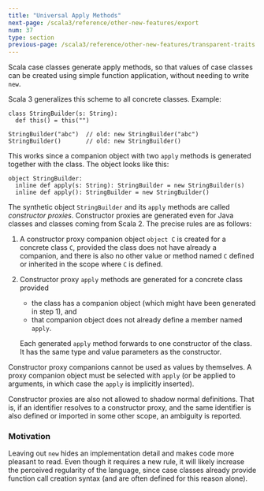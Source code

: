 ```yaml
---
title: "Universal Apply Methods"
next-page: /scala3/reference/other-new-features/export
num: 37
type: section
previous-page: /scala3/reference/other-new-features/transparent-traits
---
```


<!-- THIS FILE HAS BEEN GENERATED BY SCALADOC PREPROCESSOR.
    The whole process of generation the docs can be found under this README: https://github.com/lampepfl/dotty/blob/master/docs/README.md
    The source file can be found here https://github.com/lampepfl/dotty/edit/master/docs/docs/reference/other-new-features/creator-applications.md
    NOTE THAT ANY CHANGES TO THIS FILE WILL BE OVERRIDEN BY PREPROCESSOR.
-->

Scala case classes generate apply methods, so that values of case classes can be created using simple
function application, without needing to write `new`.

Scala 3 generalizes this scheme to all concrete classes. Example:

<div class="snippet" ><div class="buttons"></div><pre><code class="language-scala"><span id="0" class="" >class StringBuilder(s: String):
</span><span id="1" class="" >  def this() = this(&quot;&quot;)
</span><span id="2" class="" >
</span><span id="3" class="" >StringBuilder(&quot;abc&quot;)  // old: new StringBuilder(&quot;abc&quot;)
</span><span id="4" class="" >StringBuilder()       // old: new StringBuilder()
</span></code></pre></div>

This works since a companion object with two `apply` methods
is generated together with the class. The object looks like this:

<div class="snippet" ><div class="buttons"></div><pre><code class="language-scala"><span id="0" class="" >object StringBuilder:
</span><span id="1" class="" >  inline def apply(s: String): StringBuilder = new StringBuilder(s)
</span><span id="2" class="" >  inline def apply(): StringBuilder = new StringBuilder()
</span></code></pre></div>

The synthetic object `StringBuilder` and its `apply` methods are called _constructor proxies_.
Constructor proxies are generated even for Java classes and classes coming from Scala 2.
The precise rules are as follows:

1. A constructor proxy companion object `object C` is created for a concrete class `C`,
   provided the class does not have already a companion, and there is also no other value
   or method named `C` defined or inherited in the scope where `C` is defined.

2. Constructor proxy `apply` methods are generated for a concrete class provided

   - the class has a companion object (which might have been generated in step 1), and
   - that companion object does not already define a member named `apply`.

   Each generated `apply` method forwards to one constructor of the class. It has the
   same type and value parameters as the constructor.

Constructor proxy companions cannot be used as values by themselves. A proxy companion object must
be selected with `apply` (or be applied to arguments, in which case the `apply` is implicitly
inserted).

Constructor proxies are also not allowed to shadow normal definitions. That is,
if an identifier resolves to a constructor proxy, and the same identifier is also
defined or imported in some other scope, an ambiguity is reported.

### Motivation

Leaving out `new` hides an implementation detail and makes code more pleasant to read. Even though
it requires a new rule, it will likely increase the perceived regularity of the language, since case
classes already provide function call creation syntax (and are often defined for this reason alone).
